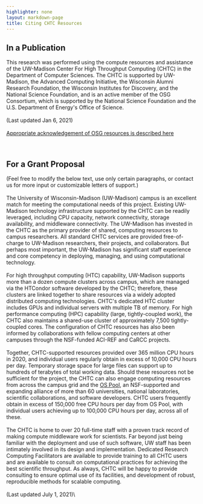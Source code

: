 ```yaml
---
highlighter: none
layout: markdown-page
title: Citing CHTC Resources
---
```



In a Publication
----------------

This research was performed using the compute resources and assistance
of the UW-Madison Center For High Throughput Computing (CHTC) in the
Department of Computer Sciences. The CHTC is supported by UW-Madison,
the Advanced Computing Initiative, the Wisconsin Alumni Research
Foundation, the Wisconsin Institutes for Discovery, and the National
Science Foundation, and is an active member of the OSG Consortium,
which is supported by the National Science Foundation and the U.S.
Department of Energy\'s Office of Science.\
\
(Last updated Jan 6, 2021)\
\
[Appropriate acknowledgement of OSG resources is described here](https://osg-htc.org/acknowledging)
  
<br>

For a Grant Proposal
--------------------

(Feel free to modify the below text, use only certain paragraphs, or
contact us for more input or customizable letters of support.)\
\
The University of Wisconsin-Madison (UW-Madison) campus is an excellent
match for meeting the computational needs of this project. Existing
UW-Madison technology infrastructure supported by the CHTC can be
readily leveraged, including CPU capacity, network connectivity, storage
availability, and middleware connectivity. The UW-Madison has invested 
in the CHTC as the primary provider of shared, computing resources to 
campus researchers. All standard CHTC services are provided 
free-of-charge to UW-Madison researchers, their projects, and 
collaborators. But perhaps most important,
the UW-Madison has significant staff experience and core competency in
deploying, managing, and using computational technology.\
\
For high throughput computing (HTC) capability, UW-Madison supports 
more than a dozen compute clusters across campus, which are managed 
via the HTCondor software developed by the CHTC; therefore, these 
clusters are linked together to share resources via a widely adopted 
distributed computing technologies. CHTC\'s dedicated HTC cluster 
includes GPUs and individual servers with multiple TB of memory. For 
high performance computing (HPC) capability (large, tightly-coupled work), 
the CHTC also maintains a shared-use cluster of approximately 7,500 
tightly-coupled cores. The configuration of CHTC resources has also 
been informed by collaborations with fellow computing centers at other 
campuses through the NSF-funded ACI-REF and CaRCC projects.\
\
Together, CHTC-supported resources provided over 365 million CPU hours 
in 2020, and individual users regularly obtain in excess of 10,000 CPU 
hours per day. Temporary storage space for large files can support up 
to hundreds of terabytes of total working data. Should these resources 
not be sufficient for the project, the CHTC can also engage computing 
resources from across the campus grid and the [OS Pool](https://opensciencegrid.org/about/open_science_pool/), 
an NSF-supported and expanding alliance of more than 60 universities, 
national laboratories, scientific collaborations, and software developers. 
CHTC users frequently obtain in excess of 150,000 free CPU hours per day from OS Pool, 
with individual users achieving up to 100,000 CPU hours per day, across 
all of these.\
\
The CHTC is home to over 20 full-time staff with a proven track record 
of making compute middleware work for scientists. Far beyond just being 
familiar with the deployment and use of such software, UW staff has been 
intimately involved in its design and implementation.  Dedicated Research 
Computing Facilitators are available to provide training to all CHTC 
users and are available to consult on computational practices for 
achieving the best scientific throughput. As always, CHTC will be happy 
to provide consulting to ensure optimal use of its facilities, and 
development of robust, reproducible methods for scalable computing.\
\
(Last updated July 1, 2021)\
